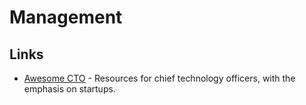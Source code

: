 # Management

## Links

- [Awesome CTO](https://github.com/kuchin/awesome-cto) - Resources for chief technology officers, with the emphasis on startups.

